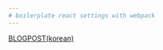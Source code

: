 ```yaml
---
# boilerplate react settings with webpack
---
```


[BLOGPOST(korean)](https://medium.com/@krpeppermint100/js-react%EC%99%80-webpack-6ba46f84b327)
